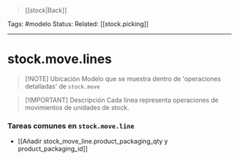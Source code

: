 > [[stock|Back]]

Tags: #modelo
Status: 
Related: [[stock.picking]]

___

# stock.move.lines

> [!NOTE] Ubicación
> Modelo que se muestra dentro de 'operaciones detalladas' de `stock.move`

> [!IMPORTANT] Descripción
> Cada línea representa operaciones de movimientos de unidades de stock.


### Tareas comunes en `stock.move.line`

- [[Añadir stock_move_line.product_packaging_qty y product_packaging_id]]